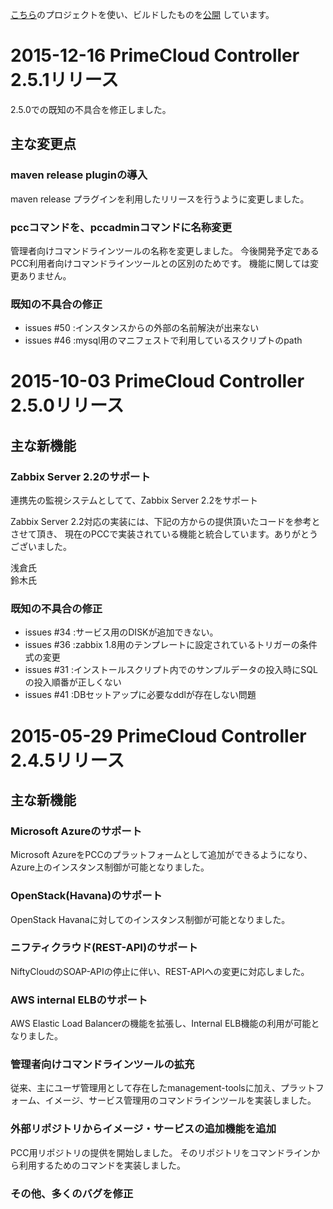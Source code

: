 
[こちら](https://github.com/primecloud-controller-org/primecloud-controller-build)のプロジェクトを使い、ビルドしたものを[公開](http://www.primecloud-controller.org/download.html)
しています。


2015-12-16 PrimeCloud Controller 2.5.1リリース
============================================

2.5.0での既知の不具合を修正しました。

## 主な変更点

### maven release pluginの導入
maven release プラグインを利用したリリースを行うように変更しました。

### pccコマンドを、pccadminコマンドに名称変更
管理者向けコマンドラインツールの名称を変更しました。
今後開発予定であるPCC利用者向けコマンドラインツールとの区別のためです。
機能に関しては変更ありません。

### 既知の不具合の修正

* issues #50 :インスタンスからの外部の名前解決が出来ない
* issues #46 :mysql用のマニフェストで利用しているスクリプトのpath


2015-10-03 PrimeCloud Controller 2.5.0リリース
============================================

## 主な新機能

### Zabbix Server 2.2のサポート

連携先の監視システムとしてて、Zabbix Server 2.2をサポート

Zabbix Server 2.2対応の実装には、下記の方からの提供頂いたコードを参考とさせて頂き、
現在のPCCで実装されている機能と統合しています。ありがとうございました。

浅倉氏  
鈴木氏  


### 既知の不具合の修正

* issues #34 :サービス用のDISKが追加できない。
* issues #36 :zabbix 1.8用のテンプレートに設定されているトリガーの条件式の変更
* issues #31 :インストールスクリプト内でのサンプルデータの投入時にSQLの投入順番が正しくない
* issues #41 :DBセットアップに必要なddlが存在しない問題




2015-05-29 PrimeCloud Controller 2.4.5リリース
==============================================

主な新機能
----------

### Microsoft Azureのサポート

Microsoft AzureをPCCのプラットフォームとして追加ができるようになり、Azure上のインスタンス制御が可能となりました。

### OpenStack(Havana)のサポート

OpenStack Havanaに対してのインスタンス制御が可能となりました。

### ニフティクラウド(REST-API)のサポート

NiftyCloudのSOAP-APIの停止に伴い、REST-APIへの変更に対応しました。

### AWS internal ELBのサポート

AWS Elastic Load Balancerの機能を拡張し、Internal ELB機能の利用が可能となりました。

### 管理者向けコマンドラインツールの拡充

従来、主にユーザ管理用として存在したmanagement-toolsに加え、プラットフォーム、イメージ、サービス管理用のコマンドラインツールを実装しました。

### 外部リポジトリからイメージ・サービスの追加機能を追加

PCC用リポジトリの提供を開始しました。
そのリポジトリをコマンドラインから利用するためのコマンドを実装しました。

### その他、多くのバグを修正

